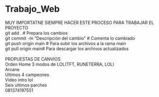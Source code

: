 # Trabajo_Web
MUY IMPORTATNE SIEMPRE HACER ESTE PROCESO PARA TRABAJAR EL PROYECTO <br>
git add . # Prepara los cambios  <br>
git commit -m "Descripción del cambio" # Comenta lo cambiado <br>
git push origin main # Para subir los archivos a la rama main <br>
git pull origin main# Para descargar los archivos actualizados <br>
<br>
PROPUESTAS DE CANVIOS
<br>
Orden Home
3 modos de LOL(TFT, RUNETERRA, LOL)<br>
Arcane<br>
Ultimos 4 campeones<br>
Video intro lol<br>
Seis ultimos parches<br>
081374197551
